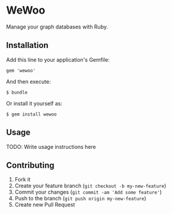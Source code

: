 # WeWoo

Manage your graph databases with Ruby.

## Installation

Add this line to your application's Gemfile:

    gem 'wewoo'

And then execute:

    $ bundle

Or install it yourself as:

    $ gem install wewoo

## Usage

TODO: Write usage instructions here

## Contributing

1. Fork it
2. Create your feature branch (`git checkout -b my-new-feature`)
3. Commit your changes (`git commit -am 'Add some feature'`)
4. Push to the branch (`git push origin my-new-feature`)
5. Create new Pull Request
